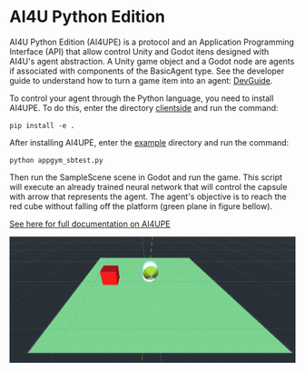 # AI4U Python Edition

AI4U Python Edition (AI4UPE) is a protocol and an Application Programming Interface (API) that allow control Unity and Godot itens designed with AI4U's agent abstraction. A Unity game object and a Godot node are agents if associated with components of the BasicAgent type. See the developer guide to understand how to turn a game item into an agent: [DevGuide](/doc/).

To control your agent through the Python language, you need to install AI4UPE. To do this, enter the directory [clientside](/ai4upe/ai4u) and run the command:

    pip install -e .

After installing AI4UPE, enter the [example](/examples/ai4upe/scene_samplescene) directory and run the command:

    python appgym_sbtest.py

Then run the SampleScene scene in Godot and run the game. This script will execute an already trained neural network that will control the capsule with arrow that represents the agent. The agent's objective is to reach the red cube without falling off the platform (green plane in figure bellow).

[See here for full documentation on AI4UPE](./doc/) 

![IMAGEM](/ai4upe/doc/img/ai4uge_samplescene.png)
